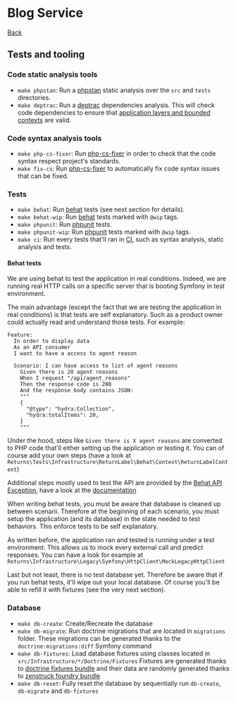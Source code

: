 # Blog Service
[Back](../README.md#going-further)

## Tests and tooling

### Code static analysis tools
- `make phpstan`: Run a [phpstan](https://github.com/phpstan/phpstan) static analysis over the `src` and `tests` directories.
- `make deptrac`: Run a [deptrac](https://github.com/qossmic/deptrac) dependencies analysis. 
   This will check code dependencies to ensure that [application layers and bounded contexts](./code_architecture.md) are valid.

### Code syntax analysis tools
- `make php-cs-fixer`: Run [php-cs-fixer](https://github.com/FriendsOfPHP/PHP-CS-Fixer) in order to check that the code syntax respect project's standards.
- `make fix-cs`: Run [php-cs-fixer](https://github.com/FriendsOfPHP/PHP-CS-Fixer) to automatically fix code syntax issues that can be fixed.

### Tests
- `make behat`: Run [behat](https://github.com/Behat/Behat) tests (see next section for details).
- `make behat-wip`: Run [behat](https://github.com/Behat/Behat) tests marked with `@wip` tags.
- `make phpunit`: Run [phpunit](https://github.com/sebastianbergmann/phpunit) tests.
- `make phpunit-wip`: Run [phpunit](https://github.com/sebastianbergmann/phpunit) tests marked with `@wip` tags.
- `make ci`: Run every tests that'll ran in [CI](./ci_cd.md), such as syntax analysis, static analysis and tests.

#### Behat tests
We are using behat to test the application in real conditions. 
Indeed, we are running real HTTP calls on a specific server that is booting Symfony in test environment.

The main advantage (except the fact that we are testing the application in real conditions) is that tests are self explanatory.
Such as a product owner could actually read and understand those tests. For example:
```
Feature:
  In order to display data
  As an API consumer
  I want to have a access to agent reason

  Scenario: I can have access to list of agent reasons
    Given there is 20 agent reasons
    When I request "/api/agent_reasons"
    Then the response code is 200
    And the response body contains JSON:
    """
    {
      "@type": "hydra:Collection",
      "hydra:totalItems": 20,
    }
    """
```

Under the hood, steps like `Given there is X agent reasons` are converted to PHP code that'll either setting up the application or testing it.
You can of course add your own steps (have a look at `Returns\Tests\Infrastructure\ReturnLabel\Behat\Context\ReturnLabelContext`)

Additional steps mostly used to test the API are provided by the [Behat API Exception](https://github.com/imbo/behat-api-extension), have a look at the [documentation](https://behat-api-extension.readthedocs.io/en/latest/)

When writing behat tests, you must be aware that database is cleaned up between scenarii.
Therefore at the beginning of each scenario, you must setup the application (and its database) in the state needed to test behaviors.
This enforce tests to be self explanatory.

As written before, the application ran and tested is running under a test environment.
This allows us to mock every external call and predict responses.
You can have a look for example at `Returns\Infrastructure\Legacy\Symfony\HttpClient\MockLegacyHttpClient`

Last but not least, there is no test database yet.
Therefore be aware that if you run behat tests, it'll wipe out your local database.
Of course you'll be able to refill it with fixtures (see the very next section).

### Database
- `make db-create`: Create/Recreate the database
- `make db-migrate`: Run doctrine migrations that are located in `migrations` folder.
  These migrations can be generated thanks to the `doctrine:migrations:diff` Symfony command
- `make db-fixtures`: Load database fixtures using classes located in `src/Infrastructure/*/Doctrine/Fixtures`
  Fixtures are generated thanks to [doctrine fixtures bundle](https://github.com/doctrine/DoctrineFixturesBundle) 
  and their data are randomly generated thanks to [zenstruck foundry bundle](https://github.com/zenstruck/foundry)
- `make db-reset`: Fully reset the database by sequentially run `db-create`, `db-migrate` and `db-fixtures`
